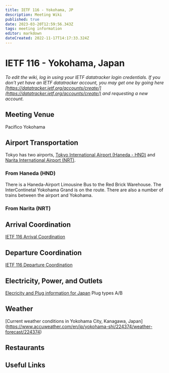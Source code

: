 ```yaml
---
title: IETF 116 - Yokohama, JP
description: Meeting Wiki
published: true
date: 2023-03-20T12:59:56.343Z
tags: meeting information
editor: markdown
dateCreated: 2022-11-17T14:17:33.324Z
---
```


# IETF 116 - Yokohama, Japan

*To edit the wiki, log in using your IETF datatracker login credentials. If you don't yet have an IETF datatracker account, you may get one by going here [https://datatracker.ietf.org/accounts/create/](https://datatracker.ietf.org/accounts/create/) and requesting a new account.*

## Meeting Venue
Pacifico Yokohama

## Airport Transportation

Tokyo has two airports, [Tokyo International Airport (Haneda - HND)](http://haneda-airport.com/) and [Narita International Airport (NRT)](https://www.narita-airport.jp/en/). 

### From Haneda (HND)

There is a Haneda-Airport Limousine Bus to the Red Brick Warehouse. The InterContinetal Yokohama Grand is on the route. There are also a number of trains between the airport and Yokohama. 

### From Narita (NRT)



## Arrival Coordination

[IETF 116 Arrival Coordination](/meeting/116/arrivals)

## Departure Coordination

[IETF 116 Departure Coordination](/meeting/116/departures)

## Electricity, Power, and Outlets

[Elecricity and Plug information for Japan](https://www.worldstandards.eu/electricity/plugs-and-sockets/ab/) Plug types A/B

## Weather

[Current weather conditions in Yokohama City, Kanagawa, Japan]
(https://www.accuweather.com/en/jp/yokohama-shi/224374/weather-forecast/224374)

## Restaurants

## Useful Links
